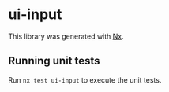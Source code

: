# ui-input

This library was generated with [Nx](https://nx.dev).


## Running unit tests

Run `nx test ui-input` to execute the unit tests.

